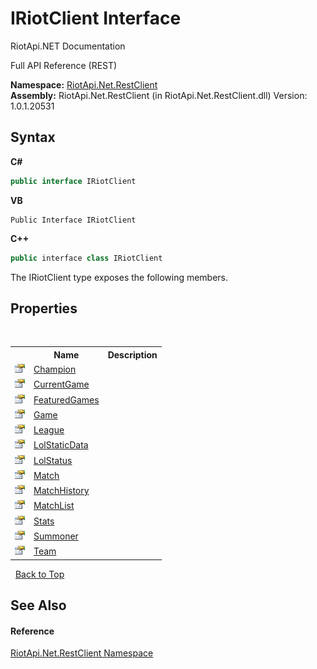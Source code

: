 # IRiotClient Interface
RiotApi.NET Documentation 

Full API Reference (REST)

**Namespace:**&nbsp;<a href="380906d8-0718-db74-ba58-94a29fd87baa">RiotApi.Net.RestClient</a><br />**Assembly:**&nbsp;RiotApi.Net.RestClient (in RiotApi.Net.RestClient.dll) Version: 1.0.1.20531

## Syntax

**C#**<br />
``` C#
public interface IRiotClient
```

**VB**<br />
``` VB
Public Interface IRiotClient
```

**C++**<br />
``` C++
public interface class IRiotClient
```

The IRiotClient type exposes the following members.


## Properties
&nbsp;<table><tr><th></th><th>Name</th><th>Description</th></tr><tr><td>![Public property](media/pubproperty.gif "Public property")</td><td><a href="d7f3058c-2ee7-1fdc-782c-612d3480d5a6">Champion</a></td><td /></tr><tr><td>![Public property](media/pubproperty.gif "Public property")</td><td><a href="879244b8-af28-82c5-9fc0-c47c92ff0bdc">CurrentGame</a></td><td /></tr><tr><td>![Public property](media/pubproperty.gif "Public property")</td><td><a href="d62831c9-4573-ed11-b482-8c6aa27508c9">FeaturedGames</a></td><td /></tr><tr><td>![Public property](media/pubproperty.gif "Public property")</td><td><a href="8f556a49-8bc5-1d0e-43cc-30d2f6183f89">Game</a></td><td /></tr><tr><td>![Public property](media/pubproperty.gif "Public property")</td><td><a href="21541097-a34d-8105-4054-9b59bd65bff7">League</a></td><td /></tr><tr><td>![Public property](media/pubproperty.gif "Public property")</td><td><a href="63766835-0a56-4816-7f08-52f72fab373d">LolStaticData</a></td><td /></tr><tr><td>![Public property](media/pubproperty.gif "Public property")</td><td><a href="ff498ff8-277d-cd89-4cb4-f3dfd53715bb">LolStatus</a></td><td /></tr><tr><td>![Public property](media/pubproperty.gif "Public property")</td><td><a href="29f92934-012f-0a07-cce6-fe2b20d70c79">Match</a></td><td /></tr><tr><td>![Public property](media/pubproperty.gif "Public property")</td><td><a href="80e0fb8e-5ce8-558f-65d2-bee57770fb64">MatchHistory</a></td><td /></tr><tr><td>![Public property](media/pubproperty.gif "Public property")</td><td><a href="08ca98ff-4bbc-2a32-3477-f7148261dc05">MatchList</a></td><td /></tr><tr><td>![Public property](media/pubproperty.gif "Public property")</td><td><a href="561d97a2-cc96-8ca8-9001-53d325946ada">Stats</a></td><td /></tr><tr><td>![Public property](media/pubproperty.gif "Public property")</td><td><a href="3de21c17-27c7-266f-b44d-ea530bc6a76b">Summoner</a></td><td /></tr><tr><td>![Public property](media/pubproperty.gif "Public property")</td><td><a href="349db1e9-ce5f-b860-952f-d004b2bd255c">Team</a></td><td /></tr></table>&nbsp;
<a href="#iriotclient-interface">Back to Top</a>

## See Also


#### Reference
<a href="380906d8-0718-db74-ba58-94a29fd87baa">RiotApi.Net.RestClient Namespace</a><br />